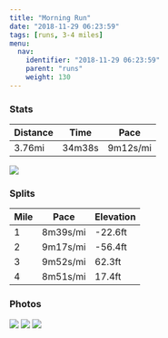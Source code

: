 ```yaml
---
title: "Morning Run"
date: "2018-11-29 06:23:59"
tags: [runs, 3-4 miles]
menu:
  nav:
    identifier: "2018-11-29 06:23:59"
    parent: "runs"
    weight: 130
---
```


### Stats

| Distance | Time | Pace |
|----------|------|------|
|3.76mi|34m38s|9m12s/mi|

<img src='https://maps.googleapis.com/maps/api/staticmap?maptype=roadmap&path=enc:a~r{FcdfLs@sB`OeR~BbBbAiBuDPuHmKv@qBqG_NwGkXRwBhB}@WcBvLsQgKaPdAy@xIpLzF{IsBqAy@uGiDbFcDXjCnCk@~AkFeDzJfP}L`RR|BgFtEdLfPhDvK_@bB`ChCf@tKrAhByEhM_EhEx@nB&key=AIzaSyC1MId7bFpkLXNAaYhBSTb8jLyiSqzbDtM&size=800x800&markers=color:yellow|label:S|41.38993,2.16658&markers=color:green|label:F|41.38981999999998,2.1664100000000004'>

### Splits

| Mile | Pace | Elevation |
|------|------|-----------|
|1|8m39s/mi|-22.6ft|
|2|9m17s/mi|-56.4ft|
|3|9m52s/mi|62.3ft|
|4|8m51s/mi|17.4ft|

### Photos
<img src='https://dgtzuqphqg23d.cloudfront.net/Sp9zcbLDh_MU_vH6zVmjQb0l2MqphOTR_jRGlhyqPCM-768x576.jpg'>

<img src='https://dgtzuqphqg23d.cloudfront.net/4SERn29L1txPY1XLy-KjZ9mp7WrL5ZV2CnZNyg3EKXU-576x768.jpg'>

<img src='https://dgtzuqphqg23d.cloudfront.net/_UB2-D3fQ0iBmkWS2VUll_YOFx5kz1Lpm4U0zF-uHmY-576x768.jpg'>

